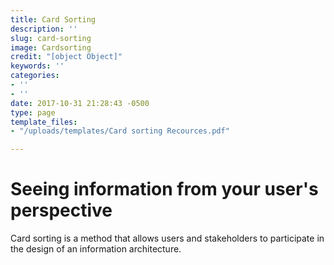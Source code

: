 ```yaml
---
title: Card Sorting
description: ''
slug: card-sorting
image: Cardsorting
credit: "[object Object]"
keywords: ''
categories:
- ''
- ''
date: 2017-10-31 21:28:43 -0500
type: page
template_files:
- "/uploads/templates/Card sorting Recources.pdf"

---
```

# Seeing information from your user's perspective

Card sorting is a method that allows users and stakeholders to participate in the design of an information architecture.
